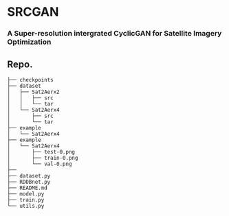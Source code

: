 # SRCGAN

### A Super-resolution intergrated CyclicGAN for Satellite Imagery Optimization

## Repo.
```
├── checkpoints
├── dataset
│   ├── Sat2Aerx2
│   │   ├── src
│   │   └── tar
│   └── Sat2Aerx4
│       ├── src
│       └── tar
├── example
│   └── Sat2Aerx4
├── example
│   └── Sat2Aerx4
│       ├── test-0.png
│       ├── train-0.png
│       └── val-0.png
├── 
├── dataset.py
├── RDDBnet.py
├── README.md
├── model.py
├── train.py
└── utils.py
```
